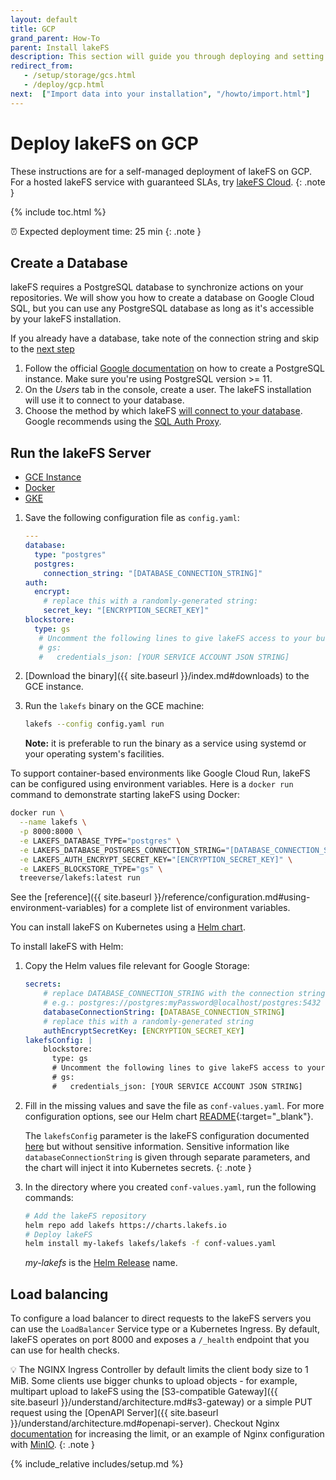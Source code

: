 ```yaml
---
layout: default
title: GCP
grand_parent: How-To
parent: Install lakeFS
description: This section will guide you through deploying and setting up a production-suitable lakeFS environment on Google Cloud Platform (GCP).
redirect_from:
   - /setup/storage/gcs.html 
   - /deploy/gcp.html 
next:  ["Import data into your installation", "/howto/import.html"]
---
```


# Deploy lakeFS on GCP

These instructions are for a self-managed deployment of lakeFS on GCP. <br/> 
For a hosted lakeFS service with guaranteed SLAs, try [lakeFS Cloud](https://lakefs.cloud/).
{: .note }

{% include toc.html %}

⏰ Expected deployment time: 25 min
{: .note }

## Create a Database

lakeFS requires a PostgreSQL database to synchronize actions on your repositories.
We will show you how to create a database on Google Cloud SQL, but you can use any PostgreSQL database as long as it's accessible by your lakeFS installation.

If you already have a database, take note of the connection string and skip to the [next step](#run-the-lakefs-server)

1. Follow the official [Google documentation](https://cloud.google.com/sql/docs/postgres/quickstart#create-instance) on how to create a PostgreSQL instance.
   Make sure you're using PostgreSQL version >= 11.
1. On the *Users* tab in the console, create a user. The lakeFS installation will use it to connect to your database.
1. Choose the method by which lakeFS [will connect to your database](https://cloud.google.com/sql/docs/postgres/connect-overview). Google recommends using
   the [SQL Auth Proxy](https://cloud.google.com/sql/docs/postgres/sql-proxy).


## Run the lakeFS Server

<div class="tabs">
  <ul>
    <li><a href="#gce">GCE Instance</a></li>
    <li><a href="#docker">Docker</a></li>
    <li><a href="#gke">GKE</a></li>
  </ul>
  <div markdown="1" id="gce">

1. Save the following configuration file as `config.yaml`:

   ```yaml
   ---
   database:
     type: "postgres"
     postgres:
       connection_string: "[DATABASE_CONNECTION_STRING]"
   auth:
     encrypt:
       # replace this with a randomly-generated string:
       secret_key: "[ENCRYPTION_SECRET_KEY]"
   blockstore:
     type: gs
      # Uncomment the following lines to give lakeFS access to your buckets using a service account:
      # gs:
      #   credentials_json: [YOUR SERVICE ACCOUNT JSON STRING]
   ```
   
1. [Download the binary]({{ site.baseurl }}/index.md#downloads) to the GCE instance.
1. Run the `lakefs` binary on the GCE machine:
   ```bash
   lakefs --config config.yaml run
   ```
   **Note:** it is preferable to run the binary as a service using systemd or your operating system's facilities.

</div>
<div markdown="2" id="docker">

To support container-based environments like Google Cloud Run, lakeFS can be configured using environment variables. Here is a `docker run`
command to demonstrate starting lakeFS using Docker:

```sh
docker run \
  --name lakefs \
  -p 8000:8000 \
  -e LAKEFS_DATABASE_TYPE="postgres" \
  -e LAKEFS_DATABASE_POSTGRES_CONNECTION_STRING="[DATABASE_CONNECTION_STRING]" \
  -e LAKEFS_AUTH_ENCRYPT_SECRET_KEY="[ENCRYPTION_SECRET_KEY]" \
  -e LAKEFS_BLOCKSTORE_TYPE="gs" \
  treeverse/lakefs:latest run
```

See the [reference]({{ site.baseurl }}/reference/configuration.md#using-environment-variables) for a complete list of environment variables.

</div>
<div markdown="3" id="gke">

You can install lakeFS on Kubernetes using a [Helm chart](https://github.com/treeverse/charts/tree/master/charts/lakefs).

To install lakeFS with Helm:

1. Copy the Helm values file relevant for Google Storage:
   
   ```yaml
   secrets:
       # replace DATABASE_CONNECTION_STRING with the connection string of the database you created in a previous step.
       # e.g.: postgres://postgres:myPassword@localhost/postgres:5432
       databaseConnectionString: [DATABASE_CONNECTION_STRING]
       # replace this with a randomly-generated string
       authEncryptSecretKey: [ENCRYPTION_SECRET_KEY]
   lakefsConfig: |
       blockstore:
         type: gs
         # Uncomment the following lines to give lakeFS access to your buckets using a service account:
         # gs:
         #   credentials_json: [YOUR SERVICE ACCOUNT JSON STRING]
   ```
1. Fill in the missing values and save the file as `conf-values.yaml`. For more configuration options, see our Helm chart [README](https://github.com/treeverse/charts/blob/master/charts/lakefs/README.md#custom-configuration){:target="_blank"}.

   The `lakefsConfig` parameter is the lakeFS configuration documented [here](https://docs.lakefs.io/reference/configuration.html) but without sensitive information.
   Sensitive information like `databaseConnectionString` is given through separate parameters, and the chart will inject it into Kubernetes secrets.
   {: .note }

1. In the directory where you created `conf-values.yaml`, run the following commands:

   ```bash
   # Add the lakeFS repository
   helm repo add lakefs https://charts.lakefs.io
   # Deploy lakeFS
   helm install my-lakefs lakefs/lakefs -f conf-values.yaml
   ```

   *my-lakefs* is the [Helm Release](https://helm.sh/docs/intro/using_helm/#three-big-concepts) name.


## Load balancing

To configure a load balancer to direct requests to the lakeFS servers you can use the `LoadBalancer` Service type or a Kubernetes Ingress.
By default, lakeFS operates on port 8000 and exposes a `/_health` endpoint that you can use for health checks.

💡 The NGINX Ingress Controller by default limits the client body size to 1 MiB.
Some clients use bigger chunks to upload objects - for example, multipart upload to lakeFS using the [S3-compatible Gateway]({{ site.baseurl }}/understand/architecture.md#s3-gateway) or 
a simple PUT request using the [OpenAPI Server]({{ site.baseurl }}/understand/architecture.md#openapi-server).
Checkout Nginx [documentation](https://kubernetes.github.io/ingress-nginx/user-guide/nginx-configuration/annotations/#custom-max-body-size) for increasing the limit, or an example of Nginx configuration with [MinIO](https://docs.min.io/docs/setup-nginx-proxy-with-minio.html).
{: .note }

</div>
</div>



{% include_relative includes/setup.md %}